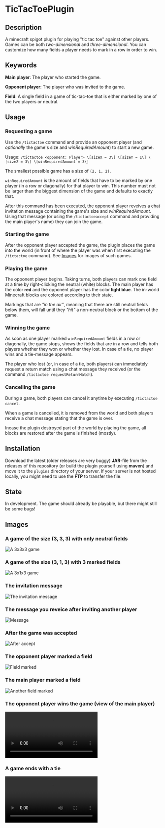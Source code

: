 # TicTacToePlugin


## Description
A minecraft spigot plugin for playing "tic tac toe" against other players.
Games can be both *two-dimensional* and *three-dimensional*.
You can customize how many fields a player needs to mark in a row in order to win.

## Keywords

**Main player**: The player who started the game.

**Opponent player**: The player who was invited to the game.

**Field**: A single field in a game of tic-tac-toe that is either marked by one of the two players or neutral. 

## Usage

### Requesting a game

Use the `/tictactoe` command and provide an opponent player (and *optionally* the game's size and *winRequiredAmount*) to start a new game.

Usage: `/tictactoe <opponent: Player> \[sizeX = 3\] \[sizeY = 1\] \[sizeZ = 3\] \[winRequiredAmount = 3\]`


The smallest possible game has a size of `(2, 1, 2)`.

`winRequiredAmount` is the amount of fields that have to be marked by one player (in a row or diagonally) for that player to win. This number must not be larger than the biggest dimension of the game and defaults to exactly that.

After this command has been executed, the opponent player reveives a chat invitation message containing the game's size and *winRequiredAmount*. Using that message (or using the `/tictactoeaccept` command and providing the main player's name) they can join the game.

### Starting the game

After the opponent player accepted the game, the plugin places the game into the world (in front of where the player was when first executing the `/tictactoe` command). See [Images](#images) for images of such games.

### Playing the game

The opponent player begins. Taking turns, both players can mark one field at a time by right-clicking the neutral (white) blocks. The main player has the color **red** and the opponent player has the color **light blue**. The in-world Minecraft blocks are colored according to their state.

Markings that are *"in the air"*, meaning that there are still neutral fields below them, will fall until they *"hit"* a non-neutral block or the bottom of the game.

### Winning the game

As soon as one player marked `winRequiredAmount` fields in a row or diagonally, the game stops, shows the fields that are in a row and tells both players whether they won or whether they lost. In case of a tie, no player wins and a tie-message appears.

The player who lost (or, in case of a tie, both players) can immediately request a return match using a chat message they received (or the command `/tictactoe requestReturnMatch`).

### Cancelling the game

During a game, both players can cancel it anytime by executing `/tictactoe cancel`.

When a game is cancelled, it is removed from the world and both players receive a chat message stating that the game is over.

Incase the plugin destroyed part of the world by placing the game, all blocks are restored after the game is finished (mostly).
 
## Installation

Download the latest (older releases are very buggy) **JAR**-file from the releases of this repository (or build the plugin yourself using **maven**) and move it to the `plugins` directory of your server. If your server is not hosted locally, you might need to use the **FTP** to transfer the file. 

## State

In development. The game should already be playable, but there might still be some bugs!


## Images

### A game of the size (3, 3, 3) with only neutral fields

![A 3x3x3 game](img/img1.png)

### A game of the size (3, 1, 3) with 3 marked fields

![A 3x1x3 game](img/img2.png)

### The invitation message

![The invitation message](img/img3.png)

### The message you reveice after inviting another player

![Message](img/img4.png)


### After the game was accepted

![After accept](img/img5.png)

### The opponent player marked a field

![Field marked](img/img6.png)

### The main player marked a field

![Another field marked](img/img7.png)

### The opponent player wins the game (view of the main player)

![Opponent player wins](img/vid1.mov)

### A game ends with a tie

![Game ends with a tie](img/vid2.mov)
